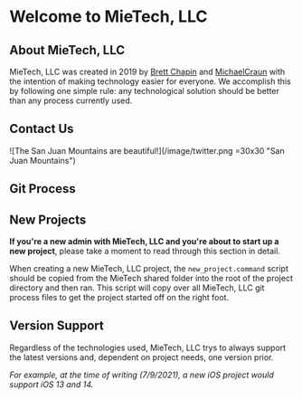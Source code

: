 # Welcome to MieTech, LLC 
<!-- some blurb about MieTech, LLC -->

## About MieTech, LLC
<!-- information about MieTech, LLC -->
MieTech, LLC was created in 2019 by [Brett Chapin](https://github.com/BAChapin) and [MichaelCraun](https://github.com/Michaelcraun) with the intention of making technology easier for everyone. We accomplish this by following one simple rule: any technological solution should be better than any process currently used. 

## Contact Us
<!-- The various ways to contact MieTech, LLC -->
![The San Juan Mountains are beautiful!](/image/twitter.png =30x30 "San Juan Mountains")

## Git Process
<!-- info about MieTech, LLC's git process --> 

## New Projects
<!-- information about setting up a new MieTech, LLC project -->
**If you're a new admin with MieTech, LLC and you're about to start up a new project**, please take a moment to read through this section in detail.

When creating a new MieTech, LLC project, the `new_project.command` script should be copied from the MieTech shared folder into the root of the project directory and then ran. This script will copy over all MieTech, LLC git process files to get the project started off on the right foot.

## Version Support
<!-- What versions of OS will MieTech, LLC support by default? -->
Regardless of the technologies used, MieTech, LLC trys to always support the latest versions and, dependent on project needs, one version prior. 

*For example, at the time of writing (7/9/2021), a new iOS project would support iOS 13 and 14.*

<!--
**mietechnologies/mietechnologies** is a ✨ _special_ ✨ repository because its `README.md` (this file) appears on your GitHub profile.

Here are some ideas to get you started:

- 🔭 I’m currently working on ...
- 🌱 I’m currently learning ...
- 👯 I’m looking to collaborate on ...
- 🤔 I’m looking for help with ...
- 💬 Ask me about ...
- 📫 How to reach me: ...
- 😄 Pronouns: ...
- ⚡ Fun fact: ...
-->
